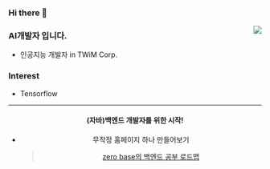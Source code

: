 ### Hi there 👋

<!--
**Slangoij/Slangoij** is a ✨ _special_ ✨ repository because its `README.md` (this file) appears on your GitHub profile.

Here are some ideas to get you started:

- 🔭 I’m currently working on ...
- 🌱 I’m currently learning ...
- 👯 I’m looking to collaborate on ...
- 🤔 I’m looking for help with ...
- 💬 Ask me about ...
- 📫 How to reach me: ...
- 😄 Pronouns: ...
- ⚡ Fun fact: ...
-->

<div align=center>

<!-- [![Hits](https://hits.seeyoufarm.com/api/count/incr/badge.svg?url=https%3A%2F%2Fgithub.com%2Fzzsza)](https://hits.seeyoufarm.com)  -->
<img align='right' src="http://mazassumnida.wtf/api/v2/generate_badge?boj=slango">
  
</div>

### AI개발자 입니다.
- 인공지능 개발자 in TWiM Corp.

### Interest
- Tensorflow

<div align=center>

<!-- [![Tech Blog Badge](http://img.shields.io/badge/-Tech%20blog-black?style=flat-square&logo=github&link=https://a.github.io/)](https://a.github.io/) 
[![Linkedin Badge](https://img.shields.io/badge/-LinkedIn-blue?style=flat-square&logo=Linkedin&logoColor=white&link=https://www.linkedin.com/in/test/)](https://www.linkedin.com/in/a/) 
[![Youtube Badge](https://img.shields.io/badge/Youtube-ff0000?style=flat-square&logo=youtube&link=https://www.youtube.com/c/a)](https://www.youtube.com/c/test) 
[![Facebook Badge](https://img.shields.io/badge/-Facebook-1877f2?style=flat-square&logo=facebook&logoColor=white&link=https://www.facebook.com/test)](https://www.facebook.com/zzsza) 
[![Instagram Badge](https://img.shields.io/badge/-Instagram-dd2a7b?style=flat-square&logo=instagram&logoColor=white&link=https://www.instagram.com/ttest/)](https://www.instagram.com/aa/) 
[![Gmail Badge](https://img.shields.io/badge/-Gmail-d14836?style=flat-square&logo=Gmail&logoColor=white&link=mailto:kimtaeyou0923@gmail.com)](mailto:kimtaeyou0923@gmail.com)
</div>
-->

- - -
#### (자바)백엔드 개발자를 위한 시작!
- 무작정 홈페이지 하나 만들어보기
  >[zero base의 백엔드 공부 로드맵](https://zero-base.co.kr/event/media_BE_school_roadmap?gclid=Cj0KCQjwl7qSBhD-ARIsACvV1X1NX8BwNz3Ovi53lir5SfbyLJAYAr3SvBN7_TdtGLCa2yp5YzbN0aoaAqKpEALw_wcB)
